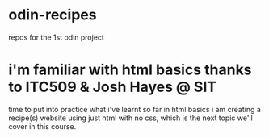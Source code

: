 # odin-recipes
repos for the 1st odin project

# i'm familiar with html basics thanks to ITC509 & Josh Hayes @ SIT

time to put into practice what i've learnt so far in html basics
i am creating a recipe(s) website using just html with no css, which is the next topic we'll cover in this course.

